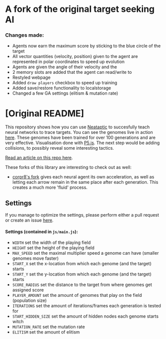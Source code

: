 # A fork of the original target seeking AI
### Changes made:
* Agents now earn the maximum score by sticking to the blue circle of the target
* All vector quantities (velocity, position) given to the agent are represented in polar coordinates to speed up evolution
* Agents are given the angle of their velocity and the 
* 2 memory slots are added that the agent can read/write to
* Restyled webpage
* Added `draw players` checkbox to speed up training
* Added save/restore functionality to localstorage
* Changed a few GA settings (elitism & mutation rate)

# [Original README]
This repository shows how you can use [Neataptic](https://github.com/wagenaartje/neataptic) to succesfully teach neural networks to trace targets. You can see the genomes live in action [here](https://wagenaartje.github.io/target-seeking-ai/). These genomes have been trained for over 100 generations and are very effective. Visualisation done with [P5.js](https://p5js.org/). The next step would be adding collisions, to possibly reveal some interesting tactics.

[Read an article on this repo here](https://wagenaartje.github.io/neataptic/articles/targetseeking/).

These forks of this library are interesting to check out as well:

* [corpr8's fork](https://corpr8.github.io/neataptic-targetseeking-tron/)
gives each neural agent its own acceleration, as well as letting each arrow
remain in the same place after each generation. This creates a much more
'fluid' process.

## Settings
If you manage to optimize the settings, please perform either a pull request or create an issue [here](https://github.com/wagenaartje/neataptic/issues). 

#### Settings (contained in `js/main.js`):
* `WIDTH` set the width of the playing field
* `HEIGHT` set the height of the playing field
* `MAX_SPEED` set the maximal multiplier speed a genome can have (smaller genomes move faster)
* `START_X` set the x-location from which each genome (and the target) starts
* `START_Y` set the y-location from which each genome (and the target) starts
* `SCORE_RADIUS` set the distance to the target from where genomes get assigned score
* `PLAYER_AMOUNT` set the amount of genomes that play on the field (population size)
* `ITERATIONS` set the amount of iterations/frames each generation is tested for
* `START_HIDDEN_SIZE` set the amount of hidden nodes each genome starts witch
* `MUTATION_RATE` set the mutation rate
* `ELITISM` set the amount of elitism
